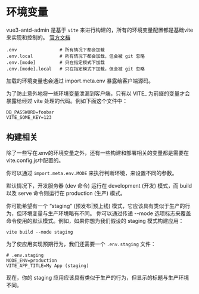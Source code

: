 # 环境变量

vue3-antd-admin 是基于 `vite` 来进行构建的，所有的环境变量配置都是基础vite来实现和控制的。
[官方文档](https://vitejs.cn/guide/env-and-mode.html)

```shell
.env                # 所有情况下都会加载
.env.local          # 所有情况下都会加载，但会被 git 忽略
.env.[mode]         # 只在指定模式下加载
.env.[mode].local   # 只在指定模式下加载，但会被 git 忽略
```

加载的环境变量也会通过 import.meta.env 暴露给客户端源码。

为了防止意外地将一些环境变量泄漏到客户端，只有以 VITE_ 为前缀的变量才会暴露给经过 vite 处理的代码。例如下面这个文件中：

```shell
DB_PASSWORD=foobar
VITE_SOME_KEY=123
```

## 构建相关

除了一些写在.env的环境变量之外，还有一些构建和部署相关的变量都是需要在vite.config.js中配置的。

你可以通过 `import.meta.env.MODE` 来执行判断环境，来设置不同的参数。

默认情况下，开发服务器 (dev 命令) 运行在 development (开发) 模式，而 build 以及 serve 命令则运行在 production (生产) 模式。

你可能希望有一个 “staging” (预发布|预上线) 模式，它应该具有类似于生产的行为，但环境变量与生产环境略有不同。
你可以通过传递 --mode 选项标志来覆盖命令使用的默认模式。例如，如果你想为我们假设的 staging 模式构建应用：

```shell
vite build --mode staging
```

为了使应用实现预期行为，我们还需要一个 `.env.staging` 文件：

```shell
# .env.staging
NODE_ENV=production
VITE_APP_TITLE=My App (staging)
```

现在，你的 staging 应用应该具有类似于生产的行为，但显示的标题与生产环境不同。